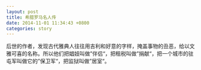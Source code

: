 ```yaml
---
layout: post
title: 希腊罗马名人传
date: 2014-11-01 11:34:43 +0800
categories: story 
---
```

后世的作者，发现古代雅典人往往用吉利和好意的字样，掩盖事物的丑恶，给以文雅可喜的名称。所以他们把娼妓叫做”伴侣“，把租税叫做”捐献“，把一个城市的驻屯军叫做它的”保卫军“，把监狱叫做”居室“。
